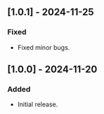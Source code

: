 ## [1.0.1] - 2024-11-25
### Fixed
- Fixed minor bugs.

## [1.0.0] - 2024-11-20
### Added
- Initial release.
